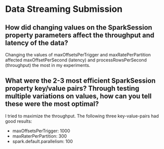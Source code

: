 # Data Streaming Submission

## How did changing values on the SparkSession property parameters affect the throughput and latency of the data?

Changing the values of maxOffsetsPerTrigger and maxRatePerPartition affected maxOffsetPerSecond (latency) and processRowsPerSecond (throughput) the most in my experiments.

## What were the 2-3 most efficient SparkSession property key/value pairs? Through testing multiple variations on values, how can you tell these were the most optimal?

I tried to maximize the throughput. The following three key-value-pairs had good results:

- maxOffsetsPerTrigger: 1000
- maxRaterPerPartition: 300
- spark.default.parallelism: 100
